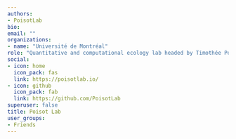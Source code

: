 ```yaml
---
authors:
- PoisotLab
bio:
email: ""
organizations:
- name: "Université de Montréal"
role: "Quantitative and computational ecology lab headed by Timothée Poisot"
social:
- icon: home
  icon_pack: fas
  link: https://poisotlab.io/
- icon: github
  icon_pack: fab
  link: https://github.com/PoisotLab
superuser: false
title: Poisot Lab
user_groups:
- Friends
---
```


